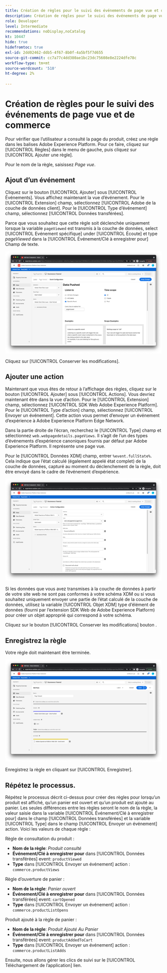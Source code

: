 ```yaml
---
title: Création de règles pour le suivi des événements de page vue et de commerce
description: Création de règles pour le suivi des événements de page vue et de commerce
role: Developer
level: Intermediate
recommendations: noDisplay,noCatalog
kt: 10447
hide: true
hidefromtoc: true
exl-id: 2dd02462-ddb5-4f67-8b0f-4a5bf5f7d655
source-git-commit: cc7a77c4dd380ae1bc23dc75608e8e2224dfe78c
workflow-type: tm+mt
source-wordcount: '510'
ht-degree: 2%

---
```


# Création de règles pour le suivi des événements de page vue et de commerce

Pour vérifier que l’utilisateur a consulté la page du produit, créez une règle dans les balises Adobe Experience Platform. Pour ce faire, cliquez sur [!UICONTROL Règles] dans le menu de gauche, puis cliquez sur [!UICONTROL Ajouter une règle].

Pour le nom de la règle, saisissez _Page vue_.

## Ajout d’un événement

Cliquez sur le bouton [!UICONTROL Ajouter] sous [!UICONTROL Événements]. Vous affichez maintenant la vue d’événement. Pour le [!UICONTROL Extension] champ, sélectionnez [!UICONTROL Adobe de la couche de données client]. Pour le [!UICONTROL Type d’événement] champ, sélectionnez [!UICONTROL Données transférées].

Parce que vous souhaitez que cette règle soit déclenchée uniquement lorsque la variable `pageViewed` est transmis à la couche de données, select [!UICONTROL Evénement spécifique] under [!UICONTROL Écoute] et type _pageViewed_ dans la [!UICONTROL Événement/Clé à enregistrer pour] Champ de texte.

![Événement de consultation de page](../../../assets/implementation-strategy/page-viewed-event.png)

Cliquez sur [!UICONTROL Conserver les modifications].

## Ajouter une action

Maintenant que vous êtes de retour à l’affichage des règles, cliquez sur le bouton [!UICONTROL Ajouter] sous [!UICONTROL Actions]. Vous devriez maintenant être dans la vue d’action. Pour le [!UICONTROL Extension] champ, sélectionnez [!UICONTROL SDK Web Adobe Experience Platform]. Pour le [!UICONTROL Type d’action] champ, sélectionnez [!UICONTROL Envoyer un événement]. Cette action vous permet d’envoyer un événement d’expérience à Adobe Experience Platform Edge Network.

Dans la partie droite de l’écran, recherchez le [!UICONTROL Type] champ et sélectionnez `web.webpagedetails.pageViews`. Il s’agit de l’un des types d’événements d’expérience canoniques fournis par défaut par Adobe Experience Platform. Il représente une page vue.

Pour le [!UICONTROL Données XDM] champ, entrer `%event.fullState%`. Cela indique que l’état calculé (également appelé état complet) de la couche de données, capturé au moment du déclenchement de la règle, doit être envoyé dans le cadre de l’événement d’expérience.

![Action Page vue](../../../assets/implementation-strategy/page-viewed-action.png)

Si les données que vous avez transmises à la couche de données à partir de votre site web ne sont pas conformes à votre schéma XDM ou si vous souhaitez uniquement envoyer une partie de l’état calculé de la couche de données, utilisez la variable [!UICONTROL Objet XDM] type d’élément de données (fourni par l’extension SDK Web de Adobe Experience Platform) pour créer un objet approprié qui correspond à votre schéma.

Cliquez sur le bouton [!UICONTROL Conserver les modifications] bouton .

## Enregistrez la règle

Votre règle doit maintenant être terminée.

![Règle de consultation de page](../../../assets/implementation-strategy/page-viewed-rule.png)

Enregistrez la règle en cliquant sur [!UICONTROL Enregistrer].

## Répétez le processus.

Répétez le processus décrit ci-dessus pour créer des règles pour lorsqu’un produit est affiché, qu’un panier est ouvert et qu’un produit est ajouté au panier. Les seules différences entre les règles seront le nom de la règle, la valeur saisie dans la variable [!UICONTROL Événement/Clé à enregistrer pour] dans le champ [!UICONTROL Données transférées] et la variable [!UICONTROL Type] dans le champ [!UICONTROL Envoyer un événement] action. Voici les valeurs de chaque règle :

Règle de consultation du produit :

* **Nom de la règle**: _Produit consulté_
* **Événement/Clé à enregistrer pour** dans [!UICONTROL Données transférées] event: `productViewed`
* **Type** dans [!UICONTROL Envoyer un événement] action : `commerce.productViews`

Règle d’ouverture de panier :

* **Nom de la règle**: _Panier ouvert_
* **Événement/Clé à enregistrer pour** dans [!UICONTROL Données transférées] event: `cartOpened`
* **Type** dans [!UICONTROL Envoyer un événement] action : `commerce.productListOpens`

Produit ajouté à la règle de panier :

* **Nom de la règle**: _Produit Ajouté Au Panier_
* **Événement/Clé à enregistrer pour** dans [!UICONTROL Données transférées] event: `productAddedToCart`
* **Type** dans [!UICONTROL Envoyer un événement] action : `commerce.productListAdds`

Ensuite, nous allons gérer les clics de suivi sur le [!UICONTROL Téléchargement de l’application] lien.
